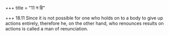 +++
title = "11 न हि"

+++
18.11 Since it is not possible for one who holds on to a body to give up
actions entirely, therefore he, on the other hand, who renounces results
on actions is called a man of renunciation.
